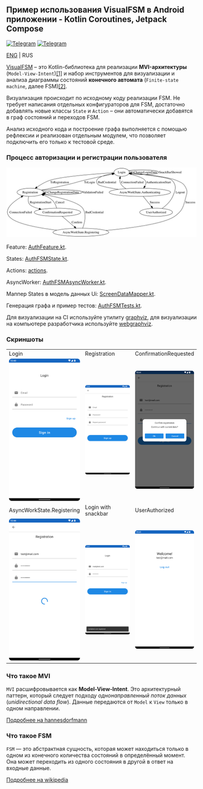 ## Пример использования VisualFSM в Android приложении - Kotlin Coroutines, Jetpack Compose

[![Telegram](https://img.shields.io/static/v1?label=Telegram&message=Channel&color=0088CC)](https://t.me/visualfsm)
[![Telegram](https://img.shields.io/static/v1?label=Telegram&message=Chat&color=0088CC)](https://t.me/visualfsm_support)

[ENG](../README.md) | RUS

[VisualFSM](https://github.com/Kontur-Mobile/VisualFSM) – это Kotlin-библиотека для реализации **MVI-архитектуры**
(`Model-View-Intent`)[[1]](#что-такое-mvi) и набор инструментов для визуализации и анализа диаграммы
состояний **конечного автомата** (`Finite-state machine`, далее FSM)[[2]](#что-такое-fsm).

Визуализация происходит по исходному коду реализации FSM. Не требует написания отдельных
конфигураторов для FSM, достаточно добавлять новые классы `State` и `Action` – они автоматически
добавятся в граф состояний и переходов FSM.

Анализ исходного кода и построение графа выполняется с помощью рефлексии и реализован отдельным
модулем, что позволяет подключить его только к тестовой среде.

### Процесс авторизации и регистрации пользователя

<img src="./graph.png" alt="graph"/>

Feature: [AuthFeature.kt](../app/src/main/java/ru/kontur/mobile/visualfsm/sample_android/feature/auth/fsm/AuthFeature.kt).

States: [AuthFSMState.kt](../app/src/main/java/ru/kontur/mobile/visualfsm/sample_android/feature/auth/fsm/AuthFSMState.kt).

Actions: [actions](../app/src/main/java/ru/kontur/mobile/visualfsm/sample_android/feature/auth/fsm/actions).

AsyncWorker: [AuthFSMAsyncWorker.kt](../app/src/main/java/ru/kontur/mobile/visualfsm/sample_android/feature/auth/fsm/AuthFSMAsyncWorker.kt).

Маппер States в модель данных Ui: [ScreenDataMapper.kt](../app/src/main/java/ru/kontur/mobile/visualfsm/sample_android/ui/auth/ScreenDataMapper.kt).

Генерация графа и пример тестов: [AuthFSMTests.kt](../app/src/test/java/ru/kontur/mobile/visualfsm/sample_android/AuthFSMTests.kt).

Для визуализации на CI используйте утилиту [graphviz](https://graphviz.org/doc/info/command.html), для визуализации на компьютере разработчика используйте [webgraphviz](http://www.webgraphviz.com/).

### Скриншоты

<table width="100%">
  <tr>
  <td width="33%">Login</td>
  <td width="33%">Registration</td>
  <td width="33%">ConfirmationRequested</td>
  </tr>
  <tr>
  <td width="33%"><img src="./login.png"/></td>
  <td width="33%"><img src="./reg.png"/></td>
  <td width="33%"><img src="./confirm.png"/></td>
  </tr>
  <tr>
  <td width="33%">AsyncWorkState.Registering</td>
  <td width="33%">Login with snackbar</td>
  <td width="33%">UserAuthorized</td>
  </tr>
  <tr>
  <td width="33%"><img src="./reg_progress.png"/></td>
  <td width="33%"><img src="./snack.png"/></td>
  <td width="33%"><img src="./welcome.png"/></td>
  </tr>
</table>

### Что такое MVI

`MVI` расшифровывается как **Model-View-Intent**. Это архитектурный паттерн, который следует подходу
_однонаправленный поток данных_ (_unidirectional data flow_). Данные передаются от `Model`
к `View` только в одном направлении.

[Подробнее на hannesdorfmann](http://hannesdorfmann.com/android/model-view-intent/)

### Что такое FSM

`FSM` — это абстрактная сущность, которая может находиться только в одном из конечного количества
состояний в определённый момент. Она может переходить из одного состояния в другой в ответ на
входные данные.

[Подробнее на wikipedia](https://en.wikipedia.org/wiki/Finite-state_machine)